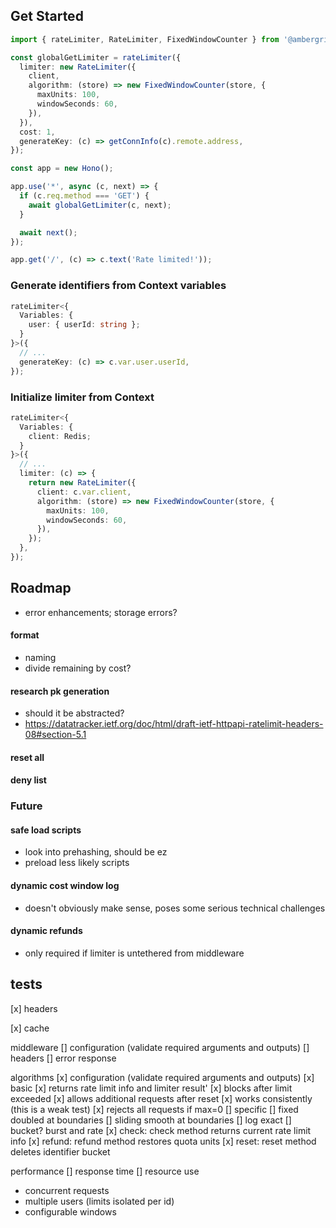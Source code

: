 
## Get Started

```typescript
import { rateLimiter, RateLimiter, FixedWindowCounter } from '@ambergristle/hono-rate-limiter';

const globalGetLimiter = rateLimiter({
  limiter: new RateLimiter({
    client,
    algorithm: (store) => new FixedWindowCounter(store, {
      maxUnits: 100,
      windowSeconds: 60,
    }),
  }),
  cost: 1,
  generateKey: (c) => getConnInfo(c).remote.address,
});

const app = new Hono();

app.use('*', async (c, next) => {
  if (c.req.method === 'GET') {
    await globalGetLimiter(c, next);
  }

  await next();
});

app.get('/', (c) => c.text('Rate limited!'));
```

### Generate identifiers from Context variables

```typescript
rateLimiter<{
  Variables: {
    user: { userId: string };
  }
}>({
  // ...
  generateKey: (c) => c.var.user.userId,
});
```

### Initialize limiter from Context

```typescript
rateLimiter<{
  Variables: {
    client: Redis;
  }
}>({
  // ...
  limiter: (c) => {
    return new RateLimiter({
      client: c.var.client,
      algorithm: (store) => new FixedWindowCounter(store, {
        maxUnits: 100,
        windowSeconds: 60,
      }),
    });
  },
});
```

## Roadmap

- error enhancements; storage errors?

#### format
- naming
- divide remaining by cost?

#### research pk generation
- should it be abstracted?
- https://datatracker.ietf.org/doc/html/draft-ietf-httpapi-ratelimit-headers-08#section-5.1

#### reset all

#### deny list

### Future

#### safe load scripts
- look into prehashing, should be ez
- preload less likely scripts

#### dynamic cost window log
- doesn't obviously make sense, poses some serious technical challenges

#### dynamic refunds
- only required if limiter is untethered from middleware

## tests

[x] headers

[x] cache

middleware
  [] configuration (validate required arguments and outputs)
  [] headers
  [] error response

algorithms
  [x] configuration (validate required arguments and outputs)
  [x] basic
    [x] returns rate limit info and limiter result'
    [x] blocks after limit exceeded
    [x] allows additional requests after reset
    [x] works consistently (this is a weak test)
    [x] rejects all requests if max=0
  [] specific
    [] fixed doubled at boundaries
    [] sliding smooth at boundaries
    [] log exact
    [] bucket? burst and rate
  [x] check: check method returns current rate limit info
  [x] refund: refund method restores quota units
  [x] reset: reset method deletes identifier bucket

  performance
    [] response time
    [] resource use
  - concurrent requests
  - multiple users (limits isolated per id)
  - configurable windows